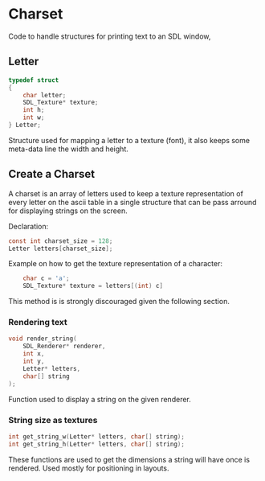 # Charset

Code to handle structures for printing text to an SDL window,

## Letter

```c
typedef struct
{
    char letter;
    SDL_Texture* texture;
    int h;
    int w;	
} Letter;
```

Structure used for mapping a letter to a texture (font), it also keeps some meta-data line the width and height.

## Create a Charset

A charset is an array of letters used to keep a texture representation of every letter on the ascii table in a single structure that can be pass arround for displaying strings on the screen.

Declaration:

```c
const int charset_size = 128;
Letter letters[charset_size];
```

Example on how to get the texture representation of a character:

```c
    char c = 'a';
    SDL_Texture* texture = letters[(int) c]
```

This method is is strongly discouraged given the following section.

### Rendering text

```c
void render_string(
    SDL_Renderer* renderer,
    int x,
    int y,
    Letter* letters,
    char[] string
);
```

Function used to display a string on the given renderer.

### String size as textures

```c
int get_string_w(Letter* letters, char[] string);
int get_string_h(Letter* letters, char[] string);
```

These functions are used to get the dimensions a string will have once is rendered. Used mostly for positioning in layouts.
